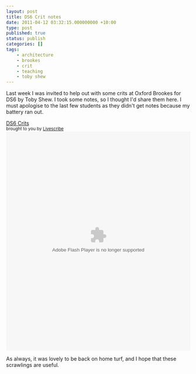 ```yaml
---
layout: post
title: DS6 Crit notes
date: 2011-04-12 03:32:15.000000000 +10:00
type: post
published: true
status: publish
categories: []
tags:
    - architecture
    - brookes
    - crit
    - teaching
    - toby shew
---
```


<p>Last week I was invited to help out with some crits at Oxford Brookes for DS6 by Toby Shew. I took some notes, so I thought I'd share them here. I must apologise to the last few students as they didn't get notes because my battery ran out.</p>
<div class="pencast"><a href="http://www.livescribe.com/cgi-bin/WebObjects/LDApp.woa/wa/MLSOverviewPage?sid=dmLtxXnTQ4z8" target="_blank">DS6 Crits</a><br /><small>brought to you by <a href="http://www.livescribe.com/" target="_blank">Livescribe</a></small><br /><object width="100%" height="600"><param name="movie" value="http://www.livescribe.com/media/swf/embedPlayer.swf" /><param name="FlashVars" value="path=http%3A//www.livescribe.com/cgi-bin/WebObjects/LDApp.woa/wa/flashXML%3Fxml%3D0000C0A8011500003A9BB2580000012ECF64529013DE3147&amp;embedversion=1" /><param name="allowFullScreen" value="true" /><param name="allowscriptaccess" value="always" /><embed src="http://www.livescribe.com/media/swf/embedPlayer.swf?path=http%3A//www.livescribe.com/cgi-bin/WebObjects/LDApp.woa/wa/flashXML%3Fxml%3D0000C0A8011500003A9BB2580000012ECF64529013DE3147&amp;embedversion=1" type="application/x-shockwave-flash" allowscriptaccess="always" allowfullscreen="true" width="100%" height="600"></embed></object></div>
<p>As always, it was lovely to be back on home turf, and I hope that these scrawlings are useful.</p>
